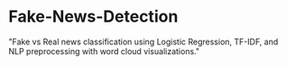 # Fake-News-Detection
"Fake vs Real news classification using Logistic Regression, TF-IDF, and NLP preprocessing with word cloud visualizations."
